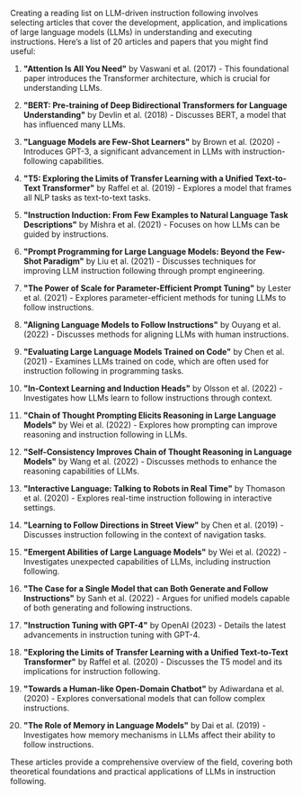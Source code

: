 Creating a reading list on LLM-driven instruction following involves selecting articles that cover the development, application, and implications of large language models (LLMs) in understanding and executing instructions. Here’s a list of 20 articles and papers that you might find useful:

1. **"Attention Is All You Need"** by Vaswani et al. (2017) - This foundational paper introduces the Transformer architecture, which is crucial for understanding LLMs.

2. **"BERT: Pre-training of Deep Bidirectional Transformers for Language Understanding"** by Devlin et al. (2018) - Discusses BERT, a model that has influenced many LLMs.

3. **"Language Models are Few-Shot Learners"** by Brown et al. (2020) - Introduces GPT-3, a significant advancement in LLMs with instruction-following capabilities.

4. **"T5: Exploring the Limits of Transfer Learning with a Unified Text-to-Text Transformer"** by Raffel et al. (2019) - Explores a model that frames all NLP tasks as text-to-text tasks.

5. **"Instruction Induction: From Few Examples to Natural Language Task Descriptions"** by Mishra et al. (2021) - Focuses on how LLMs can be guided by instructions.

6. **"Prompt Programming for Large Language Models: Beyond the Few-Shot Paradigm"** by Liu et al. (2021) - Discusses techniques for improving LLM instruction following through prompt engineering.

7. **"The Power of Scale for Parameter-Efficient Prompt Tuning"** by Lester et al. (2021) - Explores parameter-efficient methods for tuning LLMs to follow instructions.

8. **"Aligning Language Models to Follow Instructions"** by Ouyang et al. (2022) - Discusses methods for aligning LLMs with human instructions.

9. **"Evaluating Large Language Models Trained on Code"** by Chen et al. (2021) - Examines LLMs trained on code, which are often used for instruction following in programming tasks.

10. **"In-Context Learning and Induction Heads"** by Olsson et al. (2022) - Investigates how LLMs learn to follow instructions through context.

11. **"Chain of Thought Prompting Elicits Reasoning in Large Language Models"** by Wei et al. (2022) - Explores how prompting can improve reasoning and instruction following in LLMs.

12. **"Self-Consistency Improves Chain of Thought Reasoning in Language Models"** by Wang et al. (2022) - Discusses methods to enhance the reasoning capabilities of LLMs.

13. **"Interactive Language: Talking to Robots in Real Time"** by Thomason et al. (2020) - Explores real-time instruction following in interactive settings.

14. **"Learning to Follow Directions in Street View"** by Chen et al. (2019) - Discusses instruction following in the context of navigation tasks.

15. **"Emergent Abilities of Large Language Models"** by Wei et al. (2022) - Investigates unexpected capabilities of LLMs, including instruction following.

16. **"The Case for a Single Model that can Both Generate and Follow Instructions"** by Sanh et al. (2022) - Argues for unified models capable of both generating and following instructions.

17. **"Instruction Tuning with GPT-4"** by OpenAI (2023) - Details the latest advancements in instruction tuning with GPT-4.

18. **"Exploring the Limits of Transfer Learning with a Unified Text-to-Text Transformer"** by Raffel et al. (2020) - Discusses the T5 model and its implications for instruction following.

19. **"Towards a Human-like Open-Domain Chatbot"** by Adiwardana et al. (2020) - Explores conversational models that can follow complex instructions.

20. **"The Role of Memory in Language Models"** by Dai et al. (2019) - Investigates how memory mechanisms in LLMs affect their ability to follow instructions.

These articles provide a comprehensive overview of the field, covering both theoretical foundations and practical applications of LLMs in instruction following.